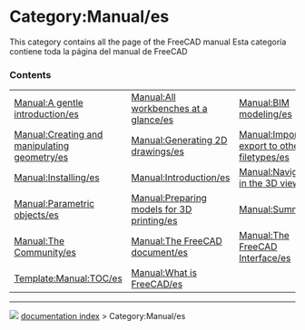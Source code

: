 # Category:Manual/es
This category contains all the page of the FreeCAD manual Esta categoría contiene toda la página del manual de FreeCAD

### Contents

|     |     |     |
| --- | --- | --- |
| [Manual:A gentle introduction/es](Manual_A_gentle_introduction/es.md) | [Manual:All workbenches at a glance/es](Manual_All_workbenches_at_a_glance/es.md) | [Manual:BIM modeling/es](Manual_BIM_modeling/es.md) |
| [Manual:Creating and manipulating geometry/es](Manual_Creating_and_manipulating_geometry/es.md) | [Manual:Generating 2D drawings/es](Manual_Generating_2D_drawings/es.md) | [Manual:Import and export to other filetypes/es](Manual_Import_and_export_to_other_filetypes/es.md) |
| [Manual:Installing/es](Manual_Installing/es.md) | [Manual:Introduction/es](Manual_Introduction/es.md) | [Manual:Navigating in the 3D view/es](Manual_Navigating_in_the_3D_view/es.md) |
| [Manual:Parametric objects/es](Manual_Parametric_objects/es.md) | [Manual:Preparing models for 3D printing/es](Manual_Preparing_models_for_3D_printing/es.md) | [Manual:Summary/es](Manual_Summary/es.md) |
| [Manual:The Community/es](Manual_The_Community/es.md) | [Manual:The FreeCAD document/es](Manual_The_FreeCAD_document/es.md) | [Manual:The FreeCAD Interface/es](Manual_The_FreeCAD_Interface/es.md) |
| [Template:Manual:TOC/es](Template_Manual_TOC/es.md) | [Manual:What is FreeCAD/es](Manual_What_is_FreeCAD/es.md) |



---
![](images/Button_right.svg) [documentation index](../README.md) > Category:Manual/es
